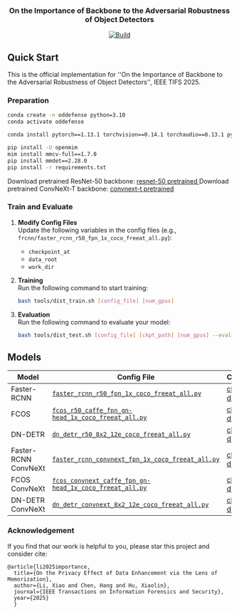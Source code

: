 <div align="center">
  <h3>On the Importance of Backbone to the Adversarial Robustness of Object Detectors</h3>
  <a href="https://arxiv.org/pdf/2305.17438">
        <img alt="Build" src="https://img.shields.io/badge/arXiv%20paper-2305.17438-b31b1b.svg">
  </a>
</div>


<h2 id="quick-start">Quick Start</h2>

This is the official implementation for ''On the Importance of Backbone to the Adversarial Robustness of Object Detectors'', IEEE TIFS 2025.

<h3>Preparation</h3>

  ```sh
  conda create -n oddefense python=3.10
  conda activate oddefense

  conda install pytorch==1.13.1 torchvision==0.14.1 torchaudio==0.13.1 pytorch-cuda=11.7 -c pytorch -c nvidia

  pip install -U openmim
  mim install mmcv-full==1.7.0
  pip install mmdet==2.28.0
  pip install -r requirements.txt
  ```

  Download pretrained ResNet-50 backbone: <a href='https://huggingface.co/suixin1424/oddefense/blob/main/resnet50_linf_eps4_pure.pth'>resnet-50 pretrained </a>
  Download pretrained ConvNeXt-T backbone: <a href='https://huggingface.co/suixin1424/oddefense/blob/main/convnext_tiny_mmcls-linf-eps-4-advan.pth'>convnext-t pretrained </a>
  

<h3>Train and Evaluate</h3>

1. **Modify Config Files**  
   Update the following variables in the config files (e.g., `frcnn/faster_rcnn_r50_fpn_1x_coco_freeat_all.py`):
   - `checkpoint_at`
   - `data_root`
   - `work_dir`

2. **Training**  
   Run the following command to start training:
    ```bash
    bash tools/dist_train.sh [config_file] [num_gpus]
    ```

3. **Evaluation**  
  Run the following command to evaluate your model:
    ```bash
    bash tools/dist_test.sh [config_file] [ckpt_path] [num_gpus] --eval bbox
    ```

<h2 id="models">Models</h2>

| **Model**       | **Config File**                                                                                     | **Checkpoint**                          |
|------------------|-----------------------------------------------------------------------------------------------------------|------------------------------------------|
| Faster-RCNN  | [`faster_rcnn_r50_fpn_1x_coco_freeat_all.py`](frcnn/faster_rcnn_r50_fpn_1x_coco_freeat_all.py)            | <a href='https://huggingface.co/suixin1424/oddefense/blob/main/frcnn_at.pth'> click to download </a> |
| FCOS            | [`fcos_r50_caffe_fpn_gn-head_1x_coco_freeat_all.py`](fcos/fcos_r50_caffe_fpn_gn-head_1x_coco_freeat_all.py)                                       | <a href='https://huggingface.co/suixin1424/oddefense/blob/main/fcos_at.pth'> click to download </a>            |
| DN-DETR         | [`dn_detr_r50_8x2_12e_coco_freeat_all.py`](dn_detr/dn_detr_r50_8x2_12e_coco_freeat_all.py)                                   | <a href='https://huggingface.co/suixin1424/oddefense/blob/main/dndetr_at.pth'> click to download </a>         |
| Faster-RCNN ConvNeXt   | [`faster_rcnn_convnext_fpn_1x_coco_freeat_all.py`](frcnn/faster_rcnn_convnext_fpn_1x_coco_freeat_all.py)                                   | <a href='https://huggingface.co/suixin1424/oddefense/blob/main/frcnn_convnext.pth'> click to download </a>         |
| FCOS ConvNeXt     | [`fcos_convnext_caffe_fpn_gn-head_1x_coco_freeat_all.py`](fcos/fcos_convnext_caffe_fpn_gn-head_1x_coco_freeat_all.py)                                       | <a href='https://huggingface.co/suixin1424/oddefense/blob/main/fcos_convnext.pth'> click to download </a>            |
| DN-DETR ConvNeXt   | [`dn_detr_convnext_8x2_12e_coco_freeat_all.py`](dn_detr/dn_detr_convnext_8x2_12e_coco_freeat_all.py)                                   | <a href='https://huggingface.co/suixin1424/oddefense/blob/main/dndetr_convnext.pth'> click to download </a>         |

<h3>
Acknowledgement
</h3>

If you find that our work is helpful to you, please star this project and consider cite:

```
@article{li2025importance,
  title={On the Privacy Effect of Data Enhancement via the Lens of Memorization},
  author={Li, Xiao and Chen, Hang and Hu, Xiaolin},
  journal={IEEE Transactions on Information Forensics and Security}, 
  year={2025}
  }
```